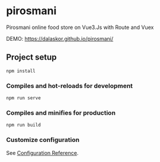 # pirosmani

Pirosmani online food store on Vue3.Js with Route and Vuex

DEMO: https://dalaskor.github.io/pirosmani/

## Project setup
```
npm install
```

### Compiles and hot-reloads for development
```
npm run serve
```

### Compiles and minifies for production
```
npm run build
```

### Customize configuration
See [Configuration Reference](https://cli.vuejs.org/config/).
